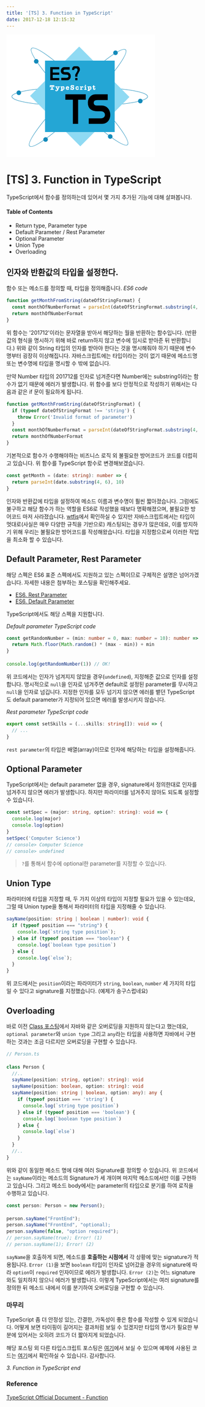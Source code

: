 ```yaml
---
title: '[TS] 3. Function in TypeScript'
date: 2017-12-18 12:15:32
---
```


![](./typescript.png)

# [TS] 3. Function in TypeScript

TypeScript에서 함수를 정의하는데 있어서 몇 가지 추가된 기능에 대해 살펴봅니다.

#### Table of Contents

- Return type, Parameter type
- Default Parameter / Rest Parameter
- Optional Parameter
- Union Type
- Overloading

## 인자와 반환값의 타입을 설정한다.

함수 또는 메소드를 정의할 때, 타입을 정의해줍니다.
_ES6 code_

```js
function getMonthFromString(dateOfStringFormat) {
  const monthOfNumberFormat = parseInt(dateOfStringFormat.substring(4, 6), 10)
  return monthOfNumberFormat
}
```

위 함수는 '201712'이라는 문자열을 받아서 해당하는 월을 반환하는 함수입니다. (반환값의 형식을 명시하기 위해 바로 return하지 않고 변수에 임시로 받아준 뒤 반환합니다.) 위와 같이 String 타입의 인자를 받아야 한다는 것을 명시해줘야 하기 때문에 변수명부터 굉장히 이상해집니다. 자바스크립트에는 타입이라는 것이 없기 때문에 메소드명 또는 변수명에 타입을 명시할 수 밖에 없습니다.

만약 Number 타입의 201712를 인자로 넘겨준다면 Number에는 substring이라는 함수가 없기 때문에 에러가 발생합니다. 위 함수를 보다 안정적으로 작성하기 위해서는 다음과 같은 if 문이 필요하게 됩니다.

```js
function getMonthFromString(dateOfStringFormat) {
  if (typeof dateOfStringFormat !== 'string') {
    throw Error('Invalid format of parameter')
  }
  const monthOfNumberFormat = parseInt(dateOfStringFormat.substring(4, 6), 10)
  return monthOfNumberFormat
}
```

기본적으로 함수가 수행해야하는 비즈니스 로직 외 불필요한 방어코드가 코드를 더럽히고 있습니다. 위 함수를 TypeScript 함수로 변경해보겠습니다.

```ts
const getMonth = (date: string): number => {
  return parseInt(date.substring(4, 6), 10)
}
```

인자와 반환값에 타입을 설정하여 메소드 이름과 변수명이 훨씬 짧아졌습니다. 그럼에도 불구하고 해당 함수가 하는 역할을 ES6로 작성했을 때보다 명확해졌으며, 불필요한 방어코드 마저 사라졌습니다.
[wtfjs](https://github.com/denysdovhan/wtfjs)에서 확인하실 수 있지만 자바스크립트에서는 타입이 멋대로(사실은 매우 다양한 규칙을 기반으로) 캐스팅되는 경우가 많은데요, 이를 방지하기 위해 우리는 불필요한 방어코드를 작성해왔습니다. 타입을 지정함으로써 이러한 작업을 최소화 할 수 있습니다.

## Default Parameter, Rest Parameter

해당 스펙은 ES6 표준 스펙에서도 지원하고 있는 스펙이므로 구체적은 설명은 넘어가겠습니다. 자세한 내용은 첨부하는 포스팅을 확인해주세요.

- [ES6. Rest Parameter](https://jaeyeophan.github.io/2017/04/18/ES6-4-Spread-Rest-parameter/)
- [ES6. Default Parameter](https://jaeyeophan.github.io/2017/04/18/ES6-5-Destructuring-and-Default-Parameter/)

TypeScript에서도 해당 스펙을 지원합니다.

_Default parameter TypeScript code_

```ts
const getRandomNumber = (min: number = 0, max: number = 10): number => {
  return Math.floor(Math.random() * (max - min)) + min
}

console.log(getRandomNumber(1)) // OK!
```

위 코드에서는 인자가 넘겨지지 않았을 경우(`undefined`), 지정해준 값으로 인자를 설정합니다. 명시적으로 `null`을 인자로 넘겨주면 default로 설정된 parameter를 무시하고 `null`을 인자로 넘깁니다. 지정한 인자를 모두 넘기지 않으면 에러를 뱉던 TypeScript도 default parameter가 지정되어 있으면 에러를 발생시키지 않습니다.

_Rest parameter TypeScript code_

```ts
export const setSkills = (...skills: string[]): void => {
  // ...
}
```

`rest parameter`의 타입은 배열(array)이므로 인자에 해당하는 타입을 설정해줍니다.

## Optional Parameter

TypeScript에서는 default parameter 없을 경우, signature에서 정의한대로 인자를 넘겨주지 않으면 에러가 발생합니다. 하지만 파라미터를 넘겨주지 않아도 되도록 설정할 수 있습니다.

```ts
const setSpec = (major: string, option?: string): void => {
  console.log(major)
  console.log(option)
}
setSpec('Computer Science')
// console> Computer Science
// console> undefined
```

> `?`를 통해서 함수에 optional한 parameter를 지정할 수 있습니다.

## Union Type

파라미터에 타입을 지정할 때, 두 가지 이상의 타입이 지정할 필요가 있을 수 있는데요, 그럴 때 Union type을 통해서 파라미터의 타입을 지정해줄 수 있습니다.

```ts
sayName(position: string | boolean | number): void {
  if (typeof position === "string") {
    console.log(`string type position`);
  } else if (typeof position === "boolean") {
    console.log(`boolean type position`)
  } else {
    console.log(`else`);
  }
}
```

위 코드에서는 `position`이라는 파라미터가 `string`, `boolean`, `number` 세 가지의 타입일 수 있다고 signature를 지정했습니다. (예제가 송구스럽네요)

## Overloading

바로 이전 [Class 포스팅](https://jaeyeophan.github.io/2017/12/13/TS-2-Class/)에서 자바와 같은 오버로딩을 지원하지 않는다고 했는데요, `optional parameter`와 `union type` 그리고 `any`라는 타입을 사용하면 자바에서 구현하는 것과는 조금 다르지만 오버로딩을 구현할 수 있습니다.

```ts
// Person.ts

class Person {
  //..
  sayName(position: string, option?: string): void
  sayName(position: boolean, option: string): void
  sayName(position: string | boolean, option: any): any {
    if (typeof position === 'string') {
      console.log(`string type position`)
    } else if (typeof position === 'boolean') {
      console.log(`boolean type position`)
    } else {
      console.log(`else`)
    }
  }
  //..
}
```

위와 같이 동일한 메소드 명에 대해 여러 Signature를 정의할 수 있습니다. 위 코드에서는 `sayName`이라는 메소드의 Signature가 세 개이며 마지막 메소드에서만 이를 구현하고 있습니다. 그리고 메소드 body에서는 parameter의 타입으로 분기를 하여 로직을 수행하고 있습니다.

```ts
const person: Person = new Person();

person.sayName("FrontEnd");
person.sayName("FrontEnd", "optional);
person.sayName(false, "option required");
// person.sayName(true); Error! (1)
// person.sayName(1); Error! (2)
```

`sayName`을 호출하게 되면, 메소드를 **호출하는 시점에서** 각 상황에 맞는 signature가 적용됩니다. `Error (1)`을 보면 `boolean` 타입이 인자로 넘어갔을 경우의 signature에 따라 `option`이 `required` 인자이므로 에러가 발생합니다. `Error (2)`는 어느 signature와도 일치하지 않으니 에러가 발생합니다. 이렇게 TypeScript에서는 여러 signature를 정의한 뒤 메소드 내에서 이를 분기하여 오버로딩을 구현할 수 있습니다.

### 마무리

TypeScript 좀 더 안정성 있는, 간결한, 가독성이 좋은 함수를 작성할 수 있게 되었습니다. 어떻게 보면 타이핑이 길어지는 결과처럼 보일 수 있겠지만 타입의 명시가 필요한 부분에 있어서는 오히려 코드가 더 짧아지게 되었습니다.

해당 포스팅 외 다른 타입스크립트 포스팅은 [여기](https://github.com/JaeYeopHan/typescript_tutorial_docs)에서 보실 수 있으며 예제에 사용된 코드는 [여기](https://github.com/JaeYeopHan/typescript_playground)에서 확인하실 수 있습니다.
감사합니다.

_3. Function in TypeScript end_

### Reference

[TypeScript Official Document - Function](https://www.typescriptlang.org/docs/handbook/functions.html)
